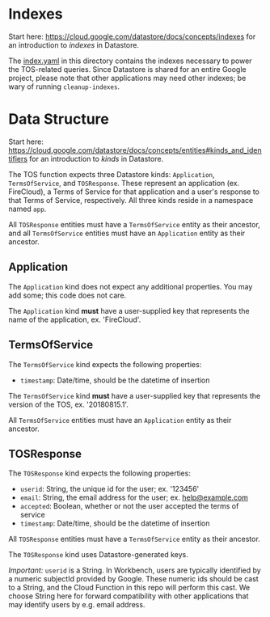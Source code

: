 
# Indexes
Start here: https://cloud.google.com/datastore/docs/concepts/indexes for an introduction to *indexes* in Datastore.

The [index.yaml](index.yaml) in this directory contains the indexes necessary to power the TOS-related queries. Since Datastore is shared for an entire Google project, please note that other applications may need other indexes; be wary of running `cleanup-indexes`.

# Data Structure
Start here: https://cloud.google.com/datastore/docs/concepts/entities#kinds_and_identifiers for an introduction to *kinds* in Datastore.

The TOS function expects three Datastore kinds: `Application`, `TermsOfService`, and `TOSResponse`. These represent an application (ex. FireCloud), a Terms of Service for that application and a user's response to that Terms of Service, respectively. All three kinds reside in a namespace named `app`.

All `TOSResponse` entities must have a `TermsOfService` entity as their ancestor, and all `TermsOfService` entities must have an `Application` entity as their ancestor.

## Application
The `Application` kind does not expect any additional properties. You may add some; this code does not care.

The `Application` kind **must** have a user-supplied key that represents the name of the application, ex. 'FireCloud'.

## TermsOfService
The `TermsOfService` kind expects the following properties:

* `timestamp`: Date/time, should be the datetime of insertion

The `TermsOfService` kind **must** have a user-supplied key that represents the version of the TOS, ex. '20180815.1'.

All `TermsOfService` entities must have an `Application` entity as their ancestor.

## TOSResponse
The `TOSResponse` kind expects the following properties:

* `userid`: String, the unique id for the user; ex. '123456'
* `email`: String, the email address for the user; ex. help@example.com
* `accepted`: Boolean, whether or not the user accepted the terms of service
* `timestamp`: Date/time, should be the datetime of insertion

All `TOSResponse` entities must have a `TermsOfService` entity as their ancestor.

The `TOSResponse` kind uses Datastore-generated keys.

*Important:* `userid` is a String. In Workbench, users are typically identified by a numeric subjectId provided by Google. These numeric ids should be cast to a String, and the Cloud Function in this repo will perform this cast. We choose String here for forward compatibility with other applications that may identify users by e.g. email address.





